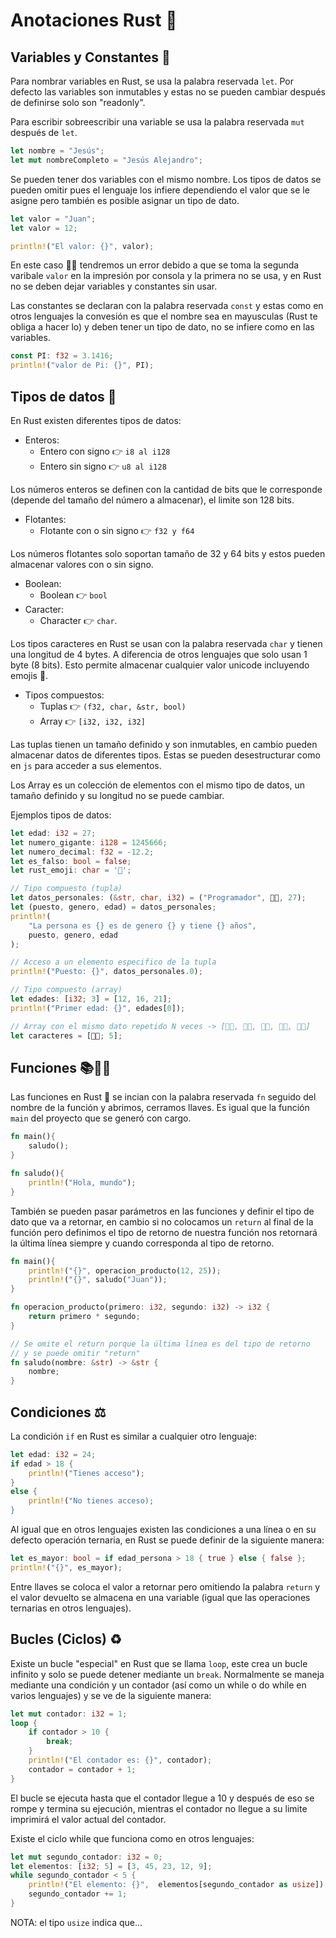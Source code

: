# Anotaciones Rust 🦀

## Variables y Constantes 📓

Para nombrar variables en Rust, se usa la palabra reservada `let`. Por defecto las variables son inmutables y estas no se pueden cambiar después de definirse solo son "readonly".

Para escribir sobreescribir una variable se usa la palabra reservada `mut` después de `let`.

```rust
let nombre = "Jesús";
let mut nombreCompleto = "Jesús Alejandro";
```

Se pueden tener dos variables con el mismo nombre. Los tipos de datos se pueden omitir pues el lenguaje los infiere dependiendo el valor que se le asigne pero también es posible asignar un tipo de dato.

```rust
let valor = "Juan";
let valor = 12;

println!("El valor: {}", valor);
```

En este caso 🙋‍♂️ tendremos un error debido a que se toma la segunda varibale `valor` en la impresión por consola y la primera no se usa, y en Rust no se deben dejar variables y constantes sin usar.

Las constantes se declaran con la palabra reservada `const` y estas como en otros lenguajes la convesión es que el nombre sea en mayusculas (Rust te obliga a hacer lo) y deben tener un tipo de dato, no se infiere como en las variables.

```rust
const PI: f32 = 3.1416;
println!("valor de Pi: {}", PI);
```

## Tipos de datos 🧮

En Rust existen diferentes tipos de datos:

- Enteros:
  - Entero con signo 👉 `i8 al i128`
  - Entero sin signo 👉 `u8 al i128`

Los números enteros se definen con la cantidad de bits que le corresponde (depende del tamaño del número a almacenar), el limite son 128 bits.

- Flotantes:
  - Flotante con o sin signo 👉 `f32 y f64`

Los números flotantes solo soportan tamaño de 32 y 64 bits y estos pueden almacenar valores con o sin signo.

- Boolean:
  - Boolean 👉 `bool`
- Caracter:
  - Character 👉 `char`.

Los tipos caracteres en Rust se usan con la palabra reservada `char` y tienen una longitud de 4 bytes. A diferencia de otros lenguajes que solo usan 1 byte (8 bits). Esto permite almacenar cualquier valor unicode incluyendo emojis 🦀.

- Tipos compuestos:
  - Tuplas 👉 `(f32, char, &str, bool)`
  - Array 👉 `[i32, i32, i32]`

Las tuplas tienen un tamaño definido y son inmutables, en cambio pueden almacenar datos de diferentes tipos. Estas se pueden desestructurar como en `js` para acceder a sus elementos.

Los Array es un colección de elementos con el mismo tipo de datos, un tamaño definido y su longitud no se puede cambiar.

Ejemplos tipos de datos:

```rust
let edad: i32 = 27;
let numero_gigante: i128 = 1245666;
let numero_decimal: f32 = -12.2;
let es_falso: bool = false;
let rust_emoji: char = '🦀';

// Tipo compuesto (tupla)
let datos_personales: (&str, char, i32) = ("Programador", 👨‍💻, 27);
let (puesto, genero, edad) = datos_personales;
println!(
	"La persona es {} es de genero {} y tiene {} años",
	puesto, genero, edad
);

// Acceso a un elemento especifico de la tupla
println!("Puesto: {}", datos_personales.0);

// Tipo compuesto (array)
let edades: [i32; 3] = [12, 16, 21];
println!("Primer edad: {}", edades[0]);

// Array con el mismo dato repetido N veces -> [👨‍💻, 👨‍💻, 👨‍💻, 👨‍💻, 👨‍💻]
let caracteres = [👨‍💻; 5];
```

## Funciones 📚👨‍💻

Las funciones en Rust 🦀 se incian con la palabra reservada `fn` seguido del nombre de la función y abrimos, cerramos llaves. Es igual que la función `main` del proyecto que se generó con cargo.

```Rust
fn main(){
	saludo();
}

fn saludo(){
	println!("Hola, mundo");
}
```

También se pueden pasar parámetros en las funciones y definir el tipo de dato que va a retornar, en cambio si no colocamos un `return` al final de la función pero definimos el tipo de retorno de nuestra función nos retornará la última línea siempre y cuando corresponda al tipo de retorno.

```Rust
fn main(){
	println!("{}", operacion_producto(12, 25));
	println!("{}", saludo("Juan"));
}

fn operacion_producto(primero: i32, segundo: i32) -> i32 {
	return primero * segundo;
}

// Se omite el return porque la última línea es del tipo de retorno
// y se puede omitir "return"
fn saludo(nombre: &str) -> &str {
	nombre;
}
```

## Condiciones ⚖️

La condición `if` en Rust es similar a cualquier otro lenguaje:

```Rust
let edad: i32 = 24;
if edad > 18 {
	println!("Tienes acceso");
}
else {
	println!("No tienes acceso);
}
```

Al igual que en otros lenguajes existen las condiciones a una línea o en su defecto operación ternaria, en Rust se puede definir de la siguiente manera:

```Rust
let es_mayor: bool = if edad_persona > 18 { true } else { false };
println!("{}", es_mayor);
```

Entre llaves se coloca el valor a retornar pero omitiendo la palabra `return` y el valor devuelto se almacena en una variable (igual que las operaciones ternarias en otros lenguajes).

## Bucles (Ciclos) ♻️

Existe un bucle "especial" en Rust que se llama `loop`, este crea un bucle infinito y solo se puede detener mediante un `break`. Normalmente se maneja mediante una condición y un contador (así como un while o do while en varios lenguajes) y se ve de la siguiente manera:

```Rust
let mut contador: i32 = 1;
loop {
	if contador > 10 {
		break;
	}
	println!("El contador es: {}", contador);
	contador = contador + 1;
}
```

El bucle se ejecuta hasta que el contador llegue a 10 y después de eso se rompe y termina su ejecución, mientras el contador no llegue a su limite imprimirá el valor actual del contador.

Existe el ciclo while que funciona como en otros lenguajes:

```Rust
let mut segundo_contador: i32 = 0;
let elementos: [i32; 5] = [3, 45, 23, 12, 9];
while segundo_contador < 5 {
	println!("El elemento: {}",  elementos[segundo_contador as usize]);
	segundo_contador += 1;
}
```

NOTA: el tipo `usize` indica que...
